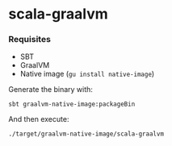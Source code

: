 # scala-graalvm


### Requisites
- SBT
- GraalVM
- Native image (`gu install native-image`)

Generate the binary with:

```
sbt graalvm-native-image:packageBin
```

And then execute:
```
./target/graalvm-native-image/scala-graalvm
```
